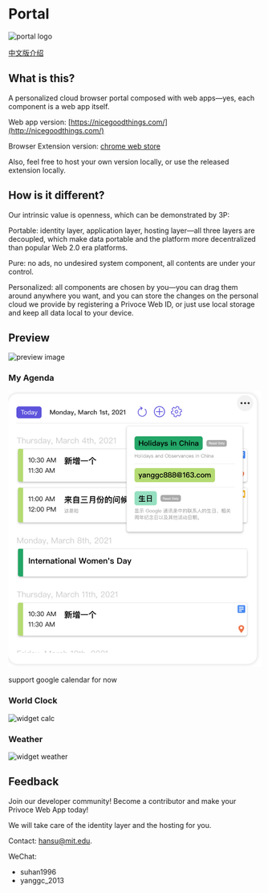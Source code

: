 # Portal

![portal logo](demo/portal.logo.png)

[中文版介绍](./README.zh.md)

## What is this?

A personalized cloud browser portal composed with web apps—yes, each component is a web app itself.

Web app version: [https://nicegoodthings.com/](http://nicegoodthings.com/)

Browser Extension version: [chrome web store](https://chrome.google.com/webstore/detail/portal-home-of-your-web-a/ccegbnlnelhgaefimiaklaindffpfcmh?hl=en&authuser=1)

Also, feel free to host your own version locally, or use the released extension locally.

## How is it different?

Our intrinsic value is openness, which can be demonstrated by 3P:

Portable: identity layer, application layer, hosting layer—all three layers are decoupled, which make data portable and the platform more decentralized than popular Web 2.0 era platforms.

Pure: no ads, no undesired system component, all contents are under your control.

Personalized: all components are chosen by you—you can drag them around anywhere you want, and you can store the changes on the personal cloud we provide by registering a Privoce Web ID, or just use local storage and keep all data local to your device.

## Preview

![preview image]('./demo/preview.png')

### My Agenda

![my agenda](demo/screenshoots/widget.my.agenda.png)

support google calendar for now

### World Clock

![widget calc](demo/screenshoots/widget.world.clock.png)

### Weather

![widget weather](demo/screenshoots/widget.weather.png)

## Feedback

Join our developer community! Become a contributor and make your Privoce Web App today!

We will take care of the identity layer and the hosting for you.

Contact: hansu@mit.edu.

WeChat:

- suhan1996
- yanggc_2013
